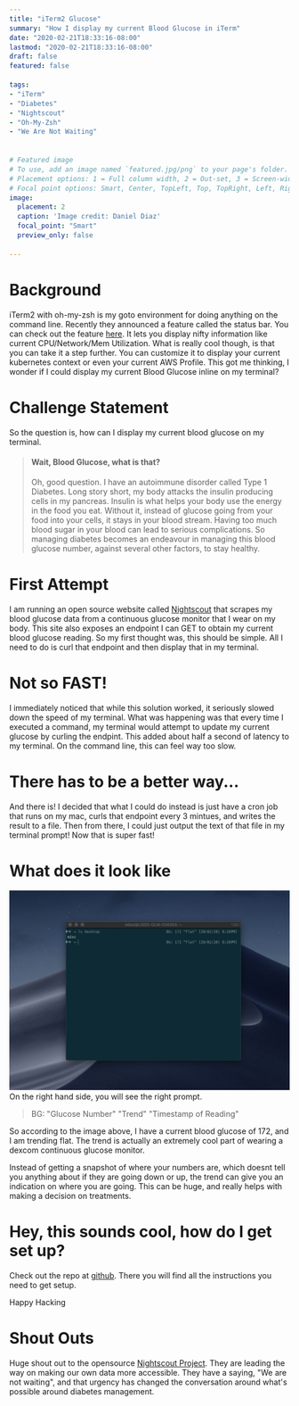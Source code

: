 ```yaml
---
title: "iTerm2 Glucose"
summary: "How I display my current Blood Glucose in iTerm"
date: "2020-02-21T18:33:16-08:00"
lastmod: "2020-02-21T18:33:16-08:00"
draft: false
featured: false

tags: 
- "iTerm"
- "Diabetes"
- "Nightscout"
- "Oh-My-Zsh"
- "We Are Not Waiting"


# Featured image
# To use, add an image named `featured.jpg/png` to your page's folder.
# Placement options: 1 = Full column width, 2 = Out-set, 3 = Screen-width
# Focal point options: Smart, Center, TopLeft, Top, TopRight, Left, Right, BottomLeft, Bottom, BottomRight
image:
  placement: 2
  caption: 'Image credit: Daniel Diaz'
  focal_point: "Smart"
  preview_only: false

---
```


# Background
iTerm2 with oh-my-zsh is my goto environment for doing anything on the command line.
Recently they announced a feature called the status bar.
You can check out the feature [here](https://www.iterm2.com/documentation-status-bar.html).
It lets you display nifty information like current CPU/Network/Mem Utilization.
What is really cool though, is that you can take it a step further.
You can customize it to display your current kubernetes context or even your current AWS Profile.
This got me thinking, I wonder if I could display my current Blood Glucose inline on my terminal?

# Challenge Statement
So the question is, how can I display my current blood glucose on my terminal.

>#### Wait, Blood Glucose, what is that?
>Oh, good question. I have an autoimmune disorder called Type 1 Diabetes. 
>Long story short, my body attacks the insulin producing cells in my pancreas. 
>Insulin is what helps your body use the energy in the food you eat.
>Without it, instead of glucose going from your food into your cells, it stays in your blood stream.
>Having too much blood sugar in your blood can lead to serious complications. So managing diabetes becomes an
>endeavour in managing this blood glucose number, against several other factors, to stay healthy.

# First Attempt
I am running an open source website called [Nightscout](http://www.nightscout.info/) that scrapes my blood glucose data from a continuous glucose monitor that I wear on my body.
This site also exposes an endpoint I can GET to obtain my current blood glucose reading. So my first thought was, this should be simple.
All I need to do is curl that endpoint and then display that in my terminal.

# Not so FAST!
I immediately noticed that while this solution worked, it seriously slowed down the speed of my terminal.
What was happening was that every time I executed a command, my terminal would attempt to update my current glucose by curling the endpint.
This added about half a second of latency to my terminal. On the command line, this can feel way too slow.

# There has to be a better way...
And there is! I decided that what I could do instead is just have a cron job that runs on my mac, curls that endpoint every 3 mintues, and writes the result to a file.
Then from there, I could just output the text of that file in my terminal prompt! Now that is super fast! 

# What does it look like
![iterm image](featured.png)
On the right hand side, you will see the right prompt. 
> BG: "Glucose Number" "Trend" "Timestamp of Reading"

So according to the image above, I have a current blood glucose of 172, and I am trending flat. The trend is actually an
extremely cool part of wearing a dexcom continuous glucose monitor.

Instead of getting a snapshot of where your numbers are, which doesnt tell you anything about if they are going down or up,
the trend can give you an indication on where you are going. This can be huge, and really helps with making a decision on treatments.

# Hey, this sounds cool, how do I get set up?
Check out the repo at [github](https://github.com/dddiaz/nightscout-cronjob).
There you will find all the instructions you need to get setup.

Happy Hacking

# Shout Outs 
Huge shout out to the opensource [Nightscout Project](http://www.nightscout.info/). They are leading the way on making our own data more accessible. They have a saying, "We are not waiting", and that urgency has changed the conversation around what's possible around diabetes management.



